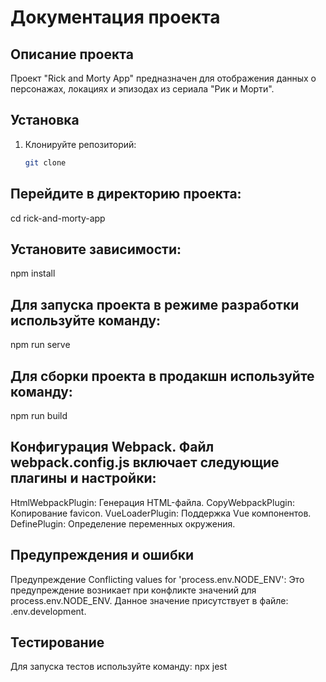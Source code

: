 # Документация проекта

## Описание проекта
Проект "Rick and Morty App" предназначен для отображения данных о персонажах, локациях и эпизодах из сериала "Рик и Морти".

## Установка
1. Клонируйте репозиторий:
   ```bash
   git clone 

## Перейдите в директорию проекта:
cd rick-and-morty-app

## Установите зависимости:
npm install

## Для запуска проекта в режиме разработки используйте команду:
npm run serve

## Для сборки проекта в продакшн используйте команду:
npm run build

## Конфигурация Webpack. Файл webpack.config.js включает следующие плагины и настройки:
HtmlWebpackPlugin: Генерация HTML-файла.
CopyWebpackPlugin: Копирование favicon.
VueLoaderPlugin: Поддержка Vue компонентов.
DefinePlugin: Определение переменных окружения.

## Предупреждения и ошибки
Предупреждение Conflicting values for 'process.env.NODE_ENV':
Это предупреждение возникает при конфликте значений для process.env.NODE_ENV. Данное значение присутствует в  файле: .env.development. 

## Тестирование
Для запуска тестов используйте команду:
npx jest